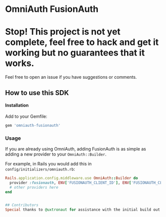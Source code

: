 # OmniAuth FusionAuth

# Stop! This project is not yet complete, feel free to hack and get it working but no guarantees that it works.
Feel free to open an issue if you have suggestions or comments.

## How to use this SDK

#### Installation

Add to your Gemfile:

```ruby
gem 'omniauth-fusionauth'
```

### Usage

If you are already using OmniAuth, adding FusionAuth is as simple as adding a new provider to your `OmniAuth::Builder`.

For example, in Rails you would add this in `config/initializers/omniauth.rb`:

```ruby
Rails.application.config.middleware.use OmniAuth::Builder do
  provider :fusionauth, ENV['FUSIONAUTH_CLIENT_ID'], ENV['FUSIONAUTH_CLIENT_SECRET'], {scope: 'openid' }
  # other providers here
end


## Contributors
Special thanks to @uxtronaut for assistance with the initial build out of this OmniAuth strategy.
